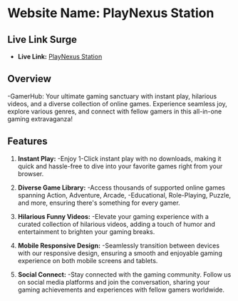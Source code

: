 # Website Name: PlayNexus Station

## Live Link Surge

- **Live Link:** [PlayNexus Station]()

## Overview

-GamerHub: Your ultimate gaming sanctuary with instant play, hilarious videos, and a diverse collection of online games. Experience seamless joy, explore various genres, and connect with fellow gamers in this all-in-one gaming extravaganza!

## Features

1. **Instant Play:**
   -Enjoy 1-Click instant play with no downloads, making it quick and hassle-free to dive into your favorite games right from your browser.

2. **Diverse Game Library:**
   -Access thousands of supported online games spanning Action, Adventure, Arcade, -Educational, Role-Playing, Puzzle, and more, ensuring there's something for every gamer.

3. **Hilarious Funny Videos:**
   -Elevate your gaming experience with a curated collection of hilarious videos, adding a touch of humor and entertainment to brighten your gaming breaks.

4. **Mobile Responsive Design:**
   -Seamlessly transition between devices with our responsive design, ensuring a smooth and enjoyable gaming experience on both mobile screens and tablets.

5. **Social Connect:**
   -Stay connected with the gaming community. Follow us on social media platforms and join the conversation, sharing your gaming achievements and experiences with fellow gamers worldwide.
